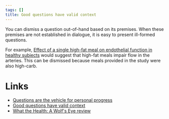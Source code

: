 ```yaml
---
tags: []
title: Good questions have valid context
---
```

You can dismiss a question out-of-hand based on its premises.
When these premises are not established in dialogue, it is easy to present ill-formed questions.

For example, [Effect of a single high-fat meal on endothelial function in healthy subjects](https://www.ncbi.nlm.nih.gov/pubmed/9036757) would suggest that high-fat meals impair flow in the arteries. This can be dismissed because meals provided in the study were also high-carb.

# Links
- [Questions are the vehicle for personal progress](202003261859.md)
- [Good questions have valid context](20200415092345.md)
- [What the Health: A Wolf's Eye review](https://robbwolf.com/2017/07/03/what-the-health-a-wolfs-eye-review/#comment-1629078)
